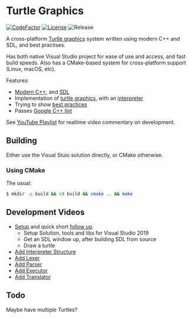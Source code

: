 # Turtle Graphics
[![CodeFactor](https://www.codefactor.io/repository/github/cschladetsch/TurtleGraphics/badge)](https://www.codefactor.io/repository/github/cschladetsch/TurtleGraphics)
[![License](https://img.shields.io/github/license/cschladetsch/TurtleGraphics.svg?label=License&maxAge=86400)](./LICENSE)
![Release](https://img.shields.io/github/release/cschladetsch/TurtleGraphics.svg?label=Release&maxAge=60)

A cross-platform [Turtle graphics](https://en.wikipedia.org/wiki/Turtle_graphics) system written using modern C++ and SDL, and best practises.

Has both native Visual Studio project for ease of use and access, and fast build speeds. Also has a CMake-based system for cross-platform support (Linux, macOS, etc).

Features:
* [Modern C++](https://github.com/cschladetsch/TurtleGraphics/wiki/ModernCpp), and [SDL](http://www.libsdl.org)
* Implementation of [turtle graphics](https://en.wikipedia.org/wiki/Turtle_graphics), with an [interpreter](https://github.com/cschladetsch/TurtleGraphics/wiki/Interperter)
* Trying to show [best practices](https://github.com/cschladetsch/TurtleGraphics/wiki/CppBestPractises)
* Passes [Google C++ lint](https://en.wikipedia.org/wiki/Cpplint)

See [YouTube Playlist](https://youtube.com/sp4m) for realtime video commentary on development.

## Building
Either use the Visual Stuio solution directly, or CMake otherwise.

### Using CMake
The usual:
```bash
$ mkdir -p build && cd build && cmake .. && make
```

## Development Videos
* [Setup](https://www.youtube.com/watch?v=YXAmNWvC77M) and quick short [follow up](https://www.youtube.com/watch?v=tlwz-TaYKTk).
  * Setup Solution, tools and libs for Visual Studio 2019
  * Get an SDL window up, after building SDL from source
  * Draw a turtle
* [Add Interpreter Structure](https://www.youtube.com/watch?v=rBfrGET-t-4)
* [Add Lexer](https://www.youtube.com/watch?v=eeoNcG8TW8s)
* [Add Parser](https://www.youtube.com/watch?v=DpMwADQnzb0)
* [Add Executor](https://www.youtube.com/watch?v=ywQ5dmP9Gy4)
* [Add Translator](https://www.youtube.com/watch?v=g0glGzOOaWo)

## Todo
Maybe have multiple Turtles?

